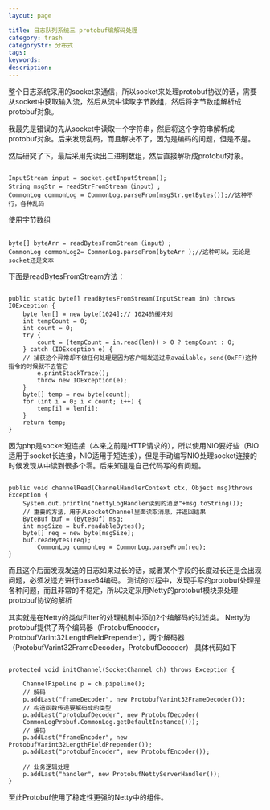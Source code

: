 ```yaml
---
layout: page

title: 日志队列系统三 protobuf编解码处理
category: trash
categoryStr: 分布式
tags: 
keywords: 
description: 
---
```





整个日志系统采用的socket来通信，所以socket来处理protobuf协议的话，需要从socket中获取输入流，然后从流中读取字节数组，然后将字节数组解析成protobuf对象。

我最先是错误的先从socket中读取一个字符串，然后将这个字符串解析成protobuf对象。后来发现乱码，而且解决不了，因为是编码的问题，但是不是。

然后研究了下，最后采用先读出二进制数组，然后直接解析成protobuf对象。

```

InputStream input = socket.getInputStream();
String msgStr = readStrFromStream（input）;
CommonLog commonLog = CommonLog.parseFrom(msgStr.getBytes());//这种不行，各种乱码

```

使用字节数组

```

byte[] byteArr = readBytesFromStream（input）;
CommonLog commonLog2= CommonLog.parseFrom(byteArr );//这种可以，无论是socket还是文本

````

下面是readBytesFromStream方法：

```

public static byte[] readBytesFromStream(InputStream in) throws IOException {
	byte len[] = new byte[1024];// 1024的缓冲刘
	int tempCount = 0;
	int count = 0;
	try {
		count = (tempCount = in.read(len)) > 0 ? tempCount : 0;
	} catch (IOException e) {
	// 捕获这个异常却不做任何处理是因为客户端发送过来available，send(0xFF)这种指令的时候就不去管它
		e.printStackTrace();
		throw new IOException(e);
	}
	byte[] temp = new byte[count];
	for (int i = 0; i < count; i++) {
		temp[i] = len[i];
	}
	return temp;
}

```

因为php是socket短连接（本来之前是HTTP请求的），所以使用NIO要好些（BIO适用于socket长连接，NIO适用于短连接），但是手动编写NIO处理socket连接的时候发现从中读到很多个零。后来知道是自己代码写的有问题。

```

public void channelRead(ChannelHandlerContext ctx, Object msg)throws Exception {
	System.out.println("nettyLogHandler读到的消息"+msg.toString());
	// 重要的方法，用于从socketChannel里面读取消息，并返回结果
	ByteBuf buf = (ByteBuf) msg;
	int msgSize = buf.readableBytes();
	byte[] req = new byte[msgSize];
	buf.readBytes(req);
        CommonLog commonLog = CommonLog.parseFrom(req);
}

```

而且这个后面发现发送的日志如果过长的话，或者某个字段的长度过长还是会出现问题，必须发送方进行base64编码。
测试的过程中，发现手写的protobuf处理是各种问题，而且非常的不稳定，所以决定采用Netty的protobuf模块来处理protobuf协议的解析


其实就是在Netty的类似Filter的处理机制中添加2个编解码的过滤类。
Netty为protobuf提供了两个编码器（ProtobufEncoder，ProtobufVarint32LengthFieldPrepender），两个解码器（ProtobufVarint32FrameDecoder，ProtobufDecoder）
具体代码如下

```

protected void initChannel(SocketChannel ch) throws Exception {

	ChannelPipeline p = ch.pipeline();
	// 解码
	p.addLast("frameDecoder", new ProtobufVarint32FrameDecoder());
	// 构造函数传递要解码成的类型
	p.addLast("protobufDecoder", new ProtobufDecoder(
	CommonLogProbuf.CommonLog.getDefaultInstance()));
	// 编码
	p.addLast("frameEncoder", new ProtobufVarint32LengthFieldPrepender());
	p.addLast("protobufEncoder", new ProtobufEncoder());

	// 业务逻辑处理
	p.addLast("handler", new ProtobufNettyServerHandler());
}

```

至此Protobuf使用了稳定性更强的Netty中的组件。



